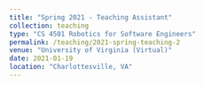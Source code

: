 ```yaml
---
title: "Spring 2021 - Teaching Assistant"
collection: teaching
type: "CS 4501 Robotics for Software Engineers"
permalink: /teaching/2021-spring-teaching-2
venue: "University of Virginia (Virtual)"
date: 2021-01-19
location: "Charlottesville, VA"
---
```


